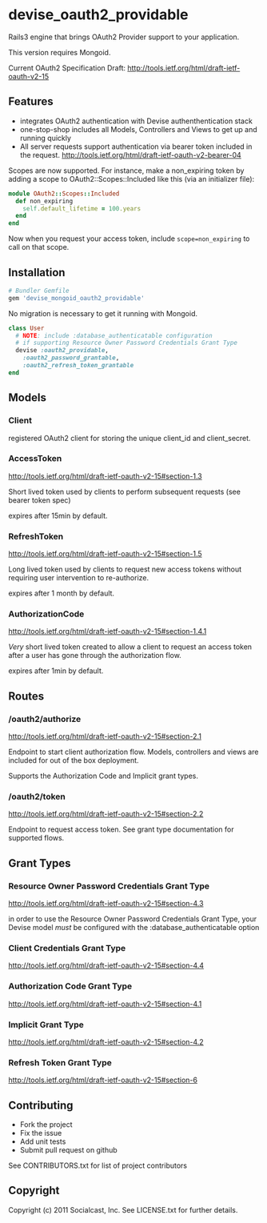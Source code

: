 # devise_oauth2_providable

Rails3 engine that brings OAuth2 Provider support to your application.

This version requires Mongoid.

Current OAuth2 Specification Draft:
http://tools.ietf.org/html/draft-ietf-oauth-v2-15

## Features

* integrates OAuth2 authentication with Devise authenthentication stack
* one-stop-shop includes all Models, Controllers and Views to get up and
  running quickly
* All server requests support authentication via bearer token included in
  the request.  http://tools.ietf.org/html/draft-ietf-oauth-v2-bearer-04

Scopes are now supported. For instance, make a non_expiring token by adding 
a scope to OAuth2::Scopes::Included like this (via an initializer file):

```ruby
module OAuth2::Scopes::Included
  def non_expiring
    self.default_lifetime = 100.years
  end
end
```
Now when you request your access token, include `scope=non_expiring` to call
on that scope. 

## Installation

```ruby
# Bundler Gemfile
gem 'devise_mongoid_oauth2_providable'
```

No migration is necessary to get it running with Mongoid.


```ruby
class User
  # NOTE: include :database_authenticatable configuration
  # if supporting Resource Owner Password Credentials Grant Type
  devise :oauth2_providable, 
    :oauth2_password_grantable,
    :oauth2_refresh_token_grantable
end
```

## Models

### Client
registered OAuth2 client for storing the unique client_id and
client_secret.

### AccessToken
http://tools.ietf.org/html/draft-ietf-oauth-v2-15#section-1.3

Short lived token used by clients to perform subsequent requests (see
bearer token spec)

expires after 15min by default.

### RefreshToken
http://tools.ietf.org/html/draft-ietf-oauth-v2-15#section-1.5

Long lived token used by clients to request new access tokens without
requiring user intervention to re-authorize.

expires after 1 month by default.

### AuthorizationCode
http://tools.ietf.org/html/draft-ietf-oauth-v2-15#section-1.4.1

*Very* short lived token created to allow a client to request an access
token after a user has gone through the authorization flow.

expires after 1min by default.

## Routes

### /oauth2/authorize
http://tools.ietf.org/html/draft-ietf-oauth-v2-15#section-2.1

Endpoint to start client authorization flow.  Models, controllers and
views are included for out of the box deployment.

Supports the Authorization Code and Implicit grant types.

### /oauth2/token
http://tools.ietf.org/html/draft-ietf-oauth-v2-15#section-2.2

Endpoint to request access token.  See grant type documentation for
supported flows.

## Grant Types

### Resource Owner Password Credentials Grant Type
http://tools.ietf.org/html/draft-ietf-oauth-v2-15#section-4.3

in order to use the Resource Owner Password Credentials Grant Type, your
Devise model *must* be configured with the :database_authenticatable option

### Client Credentials Grant Type
http://tools.ietf.org/html/draft-ietf-oauth-v2-15#section-4.4

### Authorization Code Grant Type
http://tools.ietf.org/html/draft-ietf-oauth-v2-15#section-4.1

### Implicit Grant Type
http://tools.ietf.org/html/draft-ietf-oauth-v2-15#section-4.2

### Refresh Token Grant Type
http://tools.ietf.org/html/draft-ietf-oauth-v2-15#section-6

## Contributing
 
* Fork the project
* Fix the issue
* Add unit tests
* Submit pull request on github

See CONTRIBUTORS.txt for list of project contributors

## Copyright

Copyright (c) 2011 Socialcast, Inc. 
See LICENSE.txt for further details.

